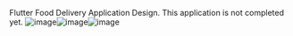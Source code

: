 Flutter Food Delivery Application Design.
This application is not completed yet.
![image](https://github.com/user-attachments/assets/635fe483-07a1-4540-b88a-4a408bd5ec29)![image](https://github.com/user-attachments/assets/2a7ebcda-d413-4ef3-beb4-64cc5815f692)![image](https://github.com/user-attachments/assets/f2d81cf5-04c6-45a4-8d28-63e91bc1173c)


